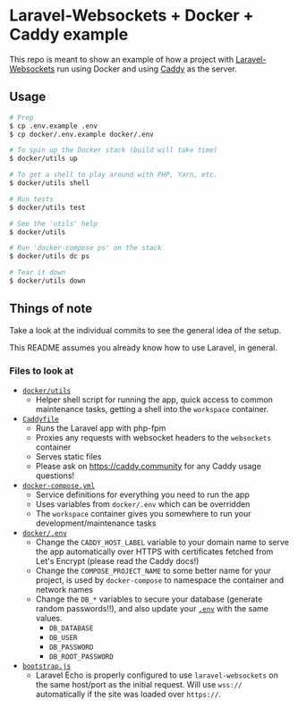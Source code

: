 # Laravel-Websockets + Docker + Caddy example

This repo is meant to show an example of how a project with [Laravel-Websockets](https://github.com/beyondcode/laravel-websockets) run using Docker and using [Caddy](https://caddyserver.com) as the server. 

## Usage

```bash
# Prep
$ cp .env.example .env
$ cp docker/.env.example docker/.env

# To spin up the Docker stack (build will take time)
$ docker/utils up

# To get a shell to play around with PHP, Yarn, etc.
$ docker/utils shell

# Run tests
$ docker/utils test

# See the 'utils' help
$ docker/utils

# Run 'docker-compose ps' on the stack
$ docker/utils dc ps

# Tear it down
$ docker/utils down
```

## Things of note

Take a look at the individual commits to see the general idea of the setup.

This README assumes you already know how to use Laravel, in general.

### Files to look at

- [`docker/utils`](docker/utils)
    - Helper shell script for running the app, quick access to common maintenance tasks, getting a shell into the `workspace` container.
- [`Caddyfile`](docker/caddy/Caddyfile)
    - Runs the Laravel app with php-fpm
    - Proxies any requests with websocket headers to the `websockets` container
    - Serves static files
    - Please ask on https://caddy.community for any Caddy usage questions!
- [`docker-compose.yml`](docker/docker-compose.yml)
    - Service definitions for everything you need to run the app
    - Uses variables from `docker/.env` which can be overridden
    - The `workspace` container gives you somewhere to run your development/maintenance tasks
- [`docker/.env`](docker/.env)
    - Change the `CADDY_HOST_LABEL` variable to your domain name to serve the app automatically over HTTPS  with certificates fetched from Let's Encrypt (please read the Caddy docs!)
    - Change the `COMPOSE_PROJECT_NAME` to some better name for your project, is used by `docker-compose` to namespace the container and network names
    - Change the `DB_*` variables to secure your database (generate random passwords!!), and also update your [`.env`](.env) with the same values.
        - `DB_DATABASE`
        - `DB_USER`
        - `DB_PASSWORD`
        - `DB_ROOT_PASSWORD`
- [`bootstrap.js`](resources/js/bootstrap.js)
    - Laravel Echo is properly configured to use `laravel-websockets` on the same host/port as the initial request. Will use `wss://` automatically if the site was loaded over `https://`.
